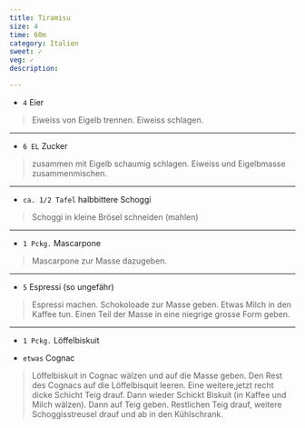 ```yaml
---
title: Tiramisu
size: 4
time: 60m
category: Italien
sweet: ✓
veg: ✓
description: 

---
```


- `4` Eier

> Eiweiss von Eigelb trennen. Eiweiss schlagen. 

---

- `6 EL` Zucker


> zusammen mit Eigelb schaumig schlagen. Eiweiss und Eigelbmasse zusammenmischen. 

---


- `ca. 1/2 Tafel` halbbittere Schoggi 


> Schoggi in kleine Brösel schneiden (mahlen)

---

- `1 Pckg.` Mascarpone

> Mascarpone zur Masse dazugeben. 

---

- `5` Espressi (so ungefähr)

> Espressi machen. Schokoloade zur Masse geben. Etwas Milch in den Kaffee tun. Einen Teil der Masse in eine niegrige grosse Form geben.

---

- `1 Pckg.` Löffelbiskuit

- `etwas` Cognac


> Löffelbiskuit in Cognac wälzen und auf die Masse geben. Den Rest des Cognacs auf die Löffelbisquit leeren. Eine weitere,jetzt recht dicke Schicht Teig drauf. Dann wieder Schickt Biskuit (in Kaffee und Milch wälzen). Dann auf Teig geben. Restlichen Teig drauf, weitere Schoggisstreusel drauf und ab in den Kühlschrank.


